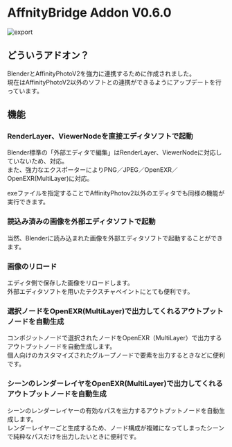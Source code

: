 
<h1>AffnityBridge Addon V0.6.0 </h1>

![export](https://github.com/t0rry/Affinity_Bridge/assets/78343605/2ee80440-f5a9-401a-8057-0c9a0b8b58a7)
<h2>どういうアドオン？</h2>
BlenderとAffinityPhotoV2を強力に連携するために作成されました。</br>
現在はAffinityPhotoV2以外のソフトとの連携ができるようにアップデートを行っています。

<h2>機能</h2>
<h3>RenderLayer、ViewerNodeを直接エディタソフトで起動</h3>
Blender標準の「外部エディタで編集」はRenderLayer、ViewerNodeに対応していないため、対応。</br>
また、強力なエクスポーターによりPNG／JPEG／OpenEXR／OpenEXR(MultiLayer)に対応。</br>

exeファイルを指定することでAffinityPhotov2以外のエディタでも同様の機能が実行できます。</br>

<h3>読込み済みの画像を外部エディタソフトで起動</h3>
当然、Blenderに読み込まれた画像を外部エディタソフトで起動することができます。</br>

<h3>画像のリロード</h3>
エディタ側で保存した画像をリロードします。</br>
外部エディタソフトを用いたテクスチャペイントにとても便利です。</br>

<h3>選択ノードをOpenEXR(MultiLayer)で出力してくれるアウトプットノードを自動生成</h3>
コンポジットノードで選択されたノードをOpenEXR（MultiLayer）で出力するアウトプットノードを自動生成します。</br>
個人向けのカスタマイズされたグループノードで要素を出力するときなどに便利です。

<h3>シーンのレンダーレイヤをOpenEXR(MultiLayer)で出力してくれるアウトプットノードを自動生成</h3>
シーンのレンダーレイヤーの有効なパスを出力するアウトプットノードを自動生成します。</br>
レンダーレイヤーごと生成するため、ノード構成が複雑になってしまったシーンで純粋なパスだけを出力したいときに便利です。

